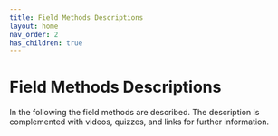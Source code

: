 ```yaml
---
title: Field Methods Descriptions
layout: home
nav_order: 2
has_children: true
---
```


# Field Methods Descriptions

In the following the field methods are described. The description is complemented with videos, quizzes, and links for further information.